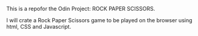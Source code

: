 This is a repofor the Odin Project: ROCK PAPER SCISSORS.

I will crate a Rock Paper Scissors game to be played on the browser using html, CSS and Javascript.
